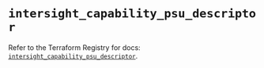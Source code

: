 # `intersight_capability_psu_descriptor`

Refer to the Terraform Registry for docs: [`intersight_capability_psu_descriptor`](https://registry.terraform.io/providers/ciscodevnet/intersight/1.0.71/docs/resources/capability_psu_descriptor).
